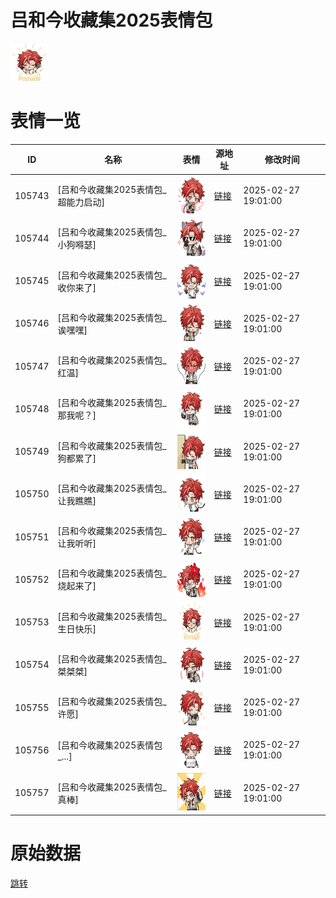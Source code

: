 # 吕和今收藏集2025表情包

<img src="./cover.png" height="60" alt="cover" />

# 表情一览

|ID|名称|表情|源地址|修改时间|
|----|----|----|----|----|
|105743|[吕和今收藏集2025表情包_超能力启动]|<img src="./pic/105743_%5B吕和今收藏集2025表情包_超能力启动%5D.png" height="60" alt="超能力启动"/>|[链接](https://i0.hdslb.com/bfs/garb/d2aee0c73c33cda949658b9c5d38bb733e672cba.png)|2025-02-27 19:01:00|
|105744|[吕和今收藏集2025表情包_小狗嘚瑟]|<img src="./pic/105744_%5B吕和今收藏集2025表情包_小狗嘚瑟%5D.png" height="60" alt="小狗嘚瑟"/>|[链接](https://i0.hdslb.com/bfs/garb/68bc34c8d9a7f5bb5ebd0b789425648e66e927a3.png)|2025-02-27 19:01:00|
|105745|[吕和今收藏集2025表情包_收你来了]|<img src="./pic/105745_%5B吕和今收藏集2025表情包_收你来了%5D.png" height="60" alt="收你来了"/>|[链接](https://i0.hdslb.com/bfs/garb/7d17a0902121975175530a7dd9e5c3b448aafacf.png)|2025-02-27 19:01:00|
|105746|[吕和今收藏集2025表情包_诶嘿嘿]|<img src="./pic/105746_%5B吕和今收藏集2025表情包_诶嘿嘿%5D.png" height="60" alt="诶嘿嘿"/>|[链接](https://i0.hdslb.com/bfs/garb/01f2ff79864a35b903c1e28bf315b7a8f20074d6.png)|2025-02-27 19:01:00|
|105747|[吕和今收藏集2025表情包_红温]|<img src="./pic/105747_%5B吕和今收藏集2025表情包_红温%5D.png" height="60" alt="红温"/>|[链接](https://i0.hdslb.com/bfs/garb/90fae1ed68657b8f713496c7d61935a15c3d2416.png)|2025-02-27 19:01:00|
|105748|[吕和今收藏集2025表情包_那我呢？]|<img src="./pic/105748_%5B吕和今收藏集2025表情包_那我呢？%5D.png" height="60" alt="那我呢？"/>|[链接](https://i0.hdslb.com/bfs/garb/224fb934a6bee764c90458a921290c4a688396d7.png)|2025-02-27 19:01:00|
|105749|[吕和今收藏集2025表情包_狗都累了]|<img src="./pic/105749_%5B吕和今收藏集2025表情包_狗都累了%5D.png" height="60" alt="狗都累了"/>|[链接](https://i0.hdslb.com/bfs/garb/b65c784293effeff0355c0cf9998936d7c0410f2.png)|2025-02-27 19:01:00|
|105750|[吕和今收藏集2025表情包_让我瞧瞧]|<img src="./pic/105750_%5B吕和今收藏集2025表情包_让我瞧瞧%5D.png" height="60" alt="让我瞧瞧"/>|[链接](https://i0.hdslb.com/bfs/garb/5bc99d7202450b339ea0ce02179440df656bf0a4.png)|2025-02-27 19:01:00|
|105751|[吕和今收藏集2025表情包_让我听听]|<img src="./pic/105751_%5B吕和今收藏集2025表情包_让我听听%5D.png" height="60" alt="让我听听"/>|[链接](https://i0.hdslb.com/bfs/garb/3a9d4009e303c14a7d3988a0e0e2bd48aaf6855f.png)|2025-02-27 19:01:00|
|105752|[吕和今收藏集2025表情包_烧起来了]|<img src="./pic/105752_%5B吕和今收藏集2025表情包_烧起来了%5D.png" height="60" alt="烧起来了"/>|[链接](https://i0.hdslb.com/bfs/garb/ddf4ddfe61f5b22e23233f9aa176264b37ab8602.png)|2025-02-27 19:01:00|
|105753|[吕和今收藏集2025表情包_生日快乐]|<img src="./pic/105753_%5B吕和今收藏集2025表情包_生日快乐%5D.png" height="60" alt="生日快乐"/>|[链接](https://i0.hdslb.com/bfs/garb/80be50642b4479f808915031fd0389d39ff2b445.png)|2025-02-27 19:01:00|
|105754|[吕和今收藏集2025表情包_桀桀桀]|<img src="./pic/105754_%5B吕和今收藏集2025表情包_桀桀桀%5D.png" height="60" alt="桀桀桀"/>|[链接](https://i0.hdslb.com/bfs/garb/ea38e730255c16365f23d61f9aa979e64f00e0e1.png)|2025-02-27 19:01:00|
|105755|[吕和今收藏集2025表情包_许愿]|<img src="./pic/105755_%5B吕和今收藏集2025表情包_许愿%5D.png" height="60" alt="许愿"/>|[链接](https://i0.hdslb.com/bfs/garb/c37bc85f099f80787e6b21c31a8f1851766b02a6.png)|2025-02-27 19:01:00|
|105756|[吕和今收藏集2025表情包_...]|<img src="./pic/105756_%5B吕和今收藏集2025表情包_...%5D.png" height="60" alt="..."/>|[链接](https://i0.hdslb.com/bfs/garb/b456ec8f981dcfc11534d719f8a084206615232b.png)|2025-02-27 19:01:00|
|105757|[吕和今收藏集2025表情包_真棒]|<img src="./pic/105757_%5B吕和今收藏集2025表情包_真棒%5D.png" height="60" alt="真棒"/>|[链接](https://i0.hdslb.com/bfs/garb/b1ccd89c5e4c02ace28939bb8be5220df82bcc98.png)|2025-02-27 19:01:00|

# 原始数据

[跳转](./raw.json)

